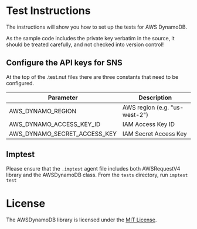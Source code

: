 # Test Instructions

The instructions will show you how to set up the tests for AWS DynamoDB.

As the sample code includes the private key verbatim in the source, it should be treated carefully, and not checked into version control!

## Configure the API keys for SNS

At the top of the .test.nut files there are three constants that need to be configured.

Parameter                    | Description
---------------------------- | -----------
AWS_DYNAMO_REGION            | AWS region (e.g. "us-west-2")
AWS_DYNAMO_ACCESS_KEY_ID     | IAM Access Key ID
AWS_DYNAMO_SECRET_ACCESS_KEY | IAM Secret Access Key

## Imptest
Please ensure that the `.imptest` agent file includes both AWSRequestV4 library and the AWSDynamoDB class.
From the `tests` directory, run `imptest test`

# License

The AWSDynamoDB library is licensed under the [MIT License](../LICENSE).

